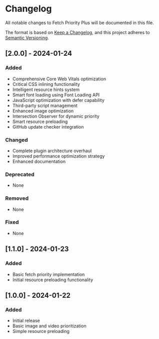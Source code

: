 # Changelog
All notable changes to Fetch Priority Plus will be documented in this file.

The format is based on [Keep a Changelog](https://keepachangelog.com/en/1.0.0/),
and this project adheres to [Semantic Versioning](https://semver.org/spec/v2.0.0.html).

## [2.0.0] - 2024-01-24
### Added
- Comprehensive Core Web Vitals optimization
- Critical CSS inlining functionality
- Intelligent resource hints system
- Smart font loading using Font Loading API
- JavaScript optimization with defer capability
- Third-party script management
- Enhanced image optimization
- Intersection Observer for dynamic priority
- Smart resource preloading
- GitHub update checker integration

### Changed
- Complete plugin architecture overhaul
- Improved performance optimization strategy
- Enhanced documentation

### Deprecated
- None

### Removed
- None

### Fixed
- None

## [1.1.0] - 2024-01-23
### Added
- Basic fetch priority implementation
- Initial resource preloading functionality

## [1.0.0] - 2024-01-22
### Added
- Initial release
- Basic image and video prioritization
- Simple resource preloading
